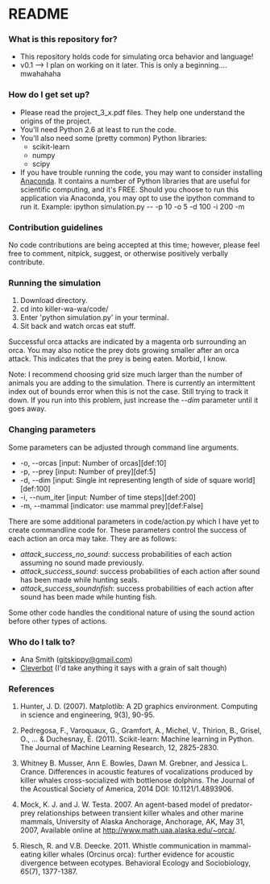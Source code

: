 # README #
### What is this repository for? ###
* This repository holds code for simulating orca behavior and language!
* v0.1 --> I plan on working on it later. This is only a beginning.... mwahahaha
### How do I get set up? ###
* Please read the project_3_x.pdf files. They help one understand the origins of the project. 
* You'll need Python 2.6 at least to run the code.
* You'll also need some (pretty common) Python libraries:
     - scikit-learn
     - numpy
     - scipy
* If you have trouble running the code, you may want to consider installing [Anaconda](https://store.continuum.io/cshop/anaconda/). It contains a number of Python libraries that are useful for scientific computing, and it's FREE. Should you choose to run this application via Anaconda, you may opt to use the ipython command to run it. Example: ipython simulation.py -- -p 10 -o 5 -d 100 -i 200 -m
### Contribution guidelines ###
No code contributions are being accepted at this time; however, please feel free to comment, nitpick, suggest, or otherwise positively verbally contribute.
### Running the simulation ###
1. Download directory.
2. cd into killer-wa-wa/code/
3. Enter 'python simulation.py' in your terminal.
4. Sit back and watch orcas eat stuff.

Successful orca attacks are indicated by a magenta orb surrounding an orca. You may also notice the prey dots growing smaller after an orca attack. This indicates that the prey is being eaten. Morbid, I know. 

Note: I recommend choosing grid size much larger than the number of animals you are adding to the simulation. There is currently an intermittent index out of bounds error when this is not the case. Still trying to track it down. If you run into this problem, just increase the *--dim* parameter until it goes away.
### Changing parameters ###
Some parameters can be adjusted through command line arguments.

* -o, --orcas [input: Number of orcas][def:10]
* -p, --prey [input: Number of prey][def:5]
* -d, --dim [input: Single int representing length of side of square world][def:100]
* -i, --num_iter [input: Number of time steps][def:200]
* -m, --mammal [indicator: use mammal prey][def:False]

There are some additional parameters in code/action.py which I have yet to create commandline code for. These parameters control the success of each action an orca may take. They are as follows:

* *attack_success_no_sound*: success probabilities of each action assuming no sound made previously.
* *attack_success_sound*: success probabilities of each action after sound has been made while hunting seals.
* *attack_success_soundnfish*: success probabilities of each action after sound has been made while hunting fish.

Some other code handles the conditional nature of using the sound action before other types of actions.

### Who do I talk to? ###
* Ana Smith (gitskippy@gmail.com)
* [Cleverbot](http://www.cleverbot.com/) (I'd take anything it says with a grain of salt though)
### References ###
1. Hunter, J. D. (2007). Matplotlib: A 2D graphics environment. Computing in science and engineering, 9(3), 90-95.

2. Pedregosa, F., Varoquaux, G., Gramfort, A., Michel, V., Thirion, B., Grisel, O., ... & Duchesnay, É. (2011). Scikit-learn: Machine learning in Python. The Journal of Machine Learning Research, 12, 2825-2830.

3. Whitney B. Musser, Ann E. Bowles, Dawn M. Grebner, and Jessica L. Crance. Differences in acoustic features of vocalizations produced by killer whales cross-socialized with bottlenose dolphins. The Journal of the Acoustical Society of America, 2014 DOI: 10.1121/1.4893906.

4. Mock, K. J. and J. W. Testa. 2007. An agent-based model of predator-prey relationships between transient killer whales and other marine mammals, University of Alaska Anchorage, Anchorage, AK, May 31, 2007, Available online at http://www.math.uaa.alaska.edu/~orca/. 

5. Riesch, R. and V.B. Deecke. 2011. Whistle communication in mammal-eating killer whales (Orcinus orca): further evidence for acoustic divergence between ecotypes. Behavioral Ecology and Sociobiology, 65(7), 1377-1387.